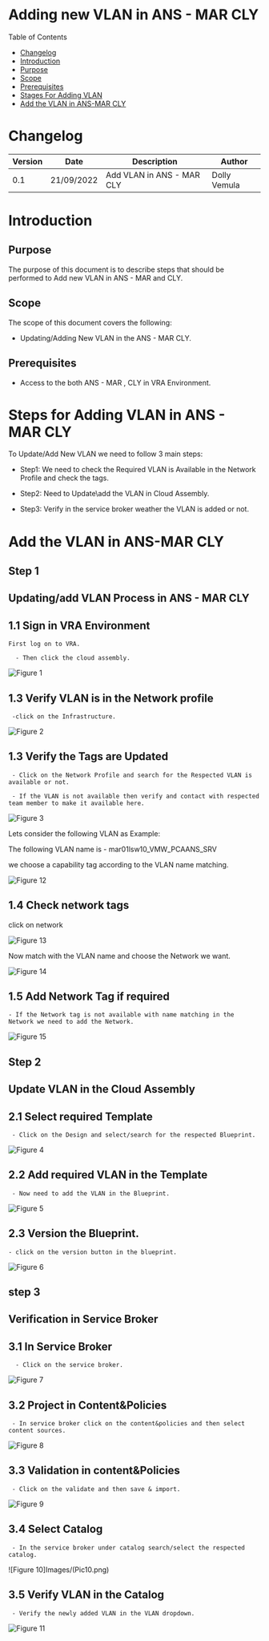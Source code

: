 # Adding new VLAN in ANS - MAR CLY

Table of Contents
- [Changelog](#Changelog)
- [Introduction](#Introduction)
- [Purpose](#Purpose)
- [Scope](#Scope)
- [Prerequisites](#Prerequisites)
- [Stages For Adding VLAN](#Stages-For-Adding-Puppet-Roles)
- [Add the VLAN in ANS-MAR CLY](#Add-the-VLAN-in-ANS-MAR-CLY)

# Changelog
  
| Version | Date       | Description              | Author       |
| ------- | ---------- | ------------------------ | --------------- |
|  0.1    | 21/09/2022 |   Add VLAN in ANS - MAR CLY           | Dolly Vemula |

# Introduction

## Purpose

The purpose of this document is to describe steps that should be performed to Add new VLAN in ANS - MAR and CLY.

## Scope

The scope of this document covers the following:

  - Updating/Adding New VLAN in the ANS - MAR CLY.

## Prerequisites
    
  -  Access to the both ANS - MAR , CLY in VRA Environment.
     
# Steps for Adding VLAN in ANS - MAR CLY

To Update/Add New VLAN we need to follow 3 main steps:

   - Step1:  We need to check the Required VLAN is Available in the Network Profile and check the tags.

   - Step2: Need to Update\add the VLAN in Cloud Assembly.

   - Step3: Verify in the service broker weather the VLAN is added or not.
 
# Add the VLAN in ANS-MAR CLY

## Step 1

## Updating/add VLAN Process in ANS - MAR CLY

  ## 1.1 Sign in VRA Environment
 
    First log on to VRA.

      - Then click the cloud assembly.

![Figure 1](Images/Pic1.png)

  ## 1.3 Verify VLAN is in the Network profile

     -click on the Infrastructure.

![Figure 2](Images/Pic2.png)

  ## 1.3 Verify the Tags are Updated

     - Click on the Network Profile and search for the Respected VLAN is available or not.
     
     - If the VLAN is not available then verify and contact with respected team member to make it available here.

![Figure 3](Images/Pic3.png)

Lets consider the following VLAN as Example:

The following VLAN name is - mar01lsw10_VMW_PCAANS_SRV 

we choose a capability tag according to the VLAN name matching. 

![Figure 12](Images/Pic12.png)

 ## 1.4 Check network tags  
     
click on network
     
![Figure 13](Images/Pic13.png)

Now match with the VLAN name and choose the Network we want.

![Figure 14](Images/Pic15.png)

## 1.5 Add Network Tag if required

    - If the Network tag is not available with name matching in the Network we need to add the Network.
    
![Figure 15](Images/Pic16.PNG)

## Step 2

## Update VLAN in the Cloud Assembly

   ## 2.1 Select required Template

     - Click on the Design and select/search for the respected Blueprint.

![Figure 4](Images/Pic4.png)
   
   ## 2.2 Add required VLAN  in the Template

     - Now need to add the VLAN in the Blueprint.

![Figure 5](Images/Pic5.png)
 
   ## 2.3 Version the Blueprint.

    - click on the version button in the blueprint.
   
![Figure 6](Images/Pic6.png)
   
## step 3

## Verification in Service Broker

  ## 3.1 In Service Broker

      - Click on the service broker.

![Figure 7](Images/Pic7.png)
         
  ## 3.2 Project in Content&Policies

     - In service broker click on the content&policies and then select content sources.

![Figure 8](Images/Pic14.PNG)
         
  ## 3.3 Validation in content&Policies

     - Click on the validate and then save & import.

![Figure 9](Images/Pic9.png)

  ## 3.4 Select Catalog 

     - In the service broker under catalog search/select the respected catalog.

![Figure 10]Images/(Pic10.png)

  ## 3.5 Verify VLAN in the Catalog

     - Verify the newly added VLAN in the VLAN dropdown.

![Figure 11](Images/Pic11.png)


